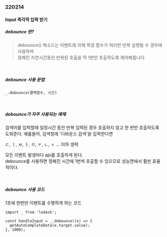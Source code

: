 ### 220214
#### Input 즉각적 입력 받기


##### debounce 란?
> debounce() 메소드는 이벤트에 의해 특정 함수가 여러번 반복 실행될 수 경우에 사용하며<br>
> 정해진 지연시간동안 반복된 호출을 딱 1번만 호출하도록 제어해줍니다.

<br>

##### debounce 사용 문법
`_.debounce(콜백함수, 시간)`

<br>

##### debounce가 자주 사용되는 예제
검색어를 입력할때 일정시간 동안 반복 입력된 경우 호출하지 않고 한 번만 호출하도록 도와준다.
예를들어, 검색창에 '디바운스 검색'을 입력한다면<br>

ㄷ, ㅣ, ㅂ, ㅏ, ㅇ, ㅜ, ㄴ, ㅅ ... 이하 생략

모든 이벤트 발생마다 api를 호출하게 된다.<br>
debounce를 사용하면 정해진 시간에 1번씩 호출할 수 있으므로 성능면에서 훨씬 효율적이다.

<br>

##### debounce 사용 코드

1초에 한번만 이벤트를 수행하게 하는 코드
```
import _ from 'lodash';

const handleInput = _.debounce((e) => {
  getAutoCompleteData(e.target.value);
}, 1000);
```
